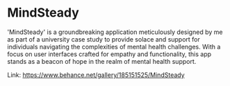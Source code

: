 # MindSteady


'MindSteady' is a groundbreaking application meticulously designed by me as part of a university case study to provide solace and support for individuals navigating the complexities of mental health challenges. With a focus on user interfaces crafted for empathy and functionality, this app stands as a beacon of hope in the realm of mental health support.

Link: https://www.behance.net/gallery/185151525/MindSteady
